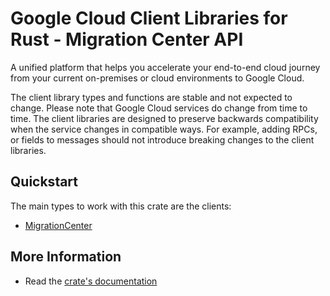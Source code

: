 # Google Cloud Client Libraries for Rust - Migration Center API

<!-- Code generated by sidekick. DO NOT EDIT. -->


A unified platform that helps you accelerate your end-to-end cloud journey
from your current on-premises or cloud environments to Google Cloud.

The client library types and functions are stable and not expected to change.
Please note that Google Cloud services do change from time to time. The client
libraries are designed to preserve backwards compatibility when the service
changes in compatible ways. For example, adding RPCs, or fields to messages
should not introduce breaking changes to the client libraries.

## Quickstart

The main types to work with this crate are the clients:

- [MigrationCenter]

## More Information

- Read the [crate's documentation](https://docs.rs/google-cloud-migrationcenter-v1/latest/google-cloud-migrationcenter-v1)

[MigrationCenter]: https://docs.rs/google-cloud-migrationcenter-v1/latest/google_cloud_migrationcenter_v1/client/struct.MigrationCenter.html
